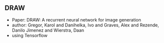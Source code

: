 ## DRAW

+ Paper: DRAW: A recurrent neural network for image generation
+ author: Gregor, Karol and Danihelka, Ivo and Graves, Alex and Rezende, Danilo Jimenez and Wierstra, Daan
+ using Tensorflow